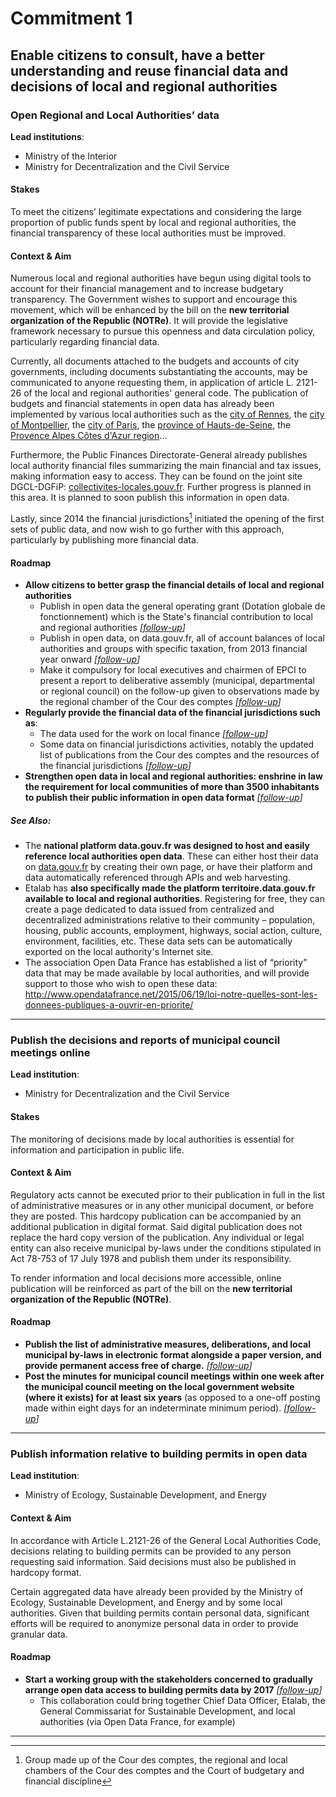 # Commitment 1

## Enable citizens to consult, have a better understanding and reuse financial data and decisions of local and regional authorities

### Open Regional and Local Authorities’ data

**Lead institutions**:
- Ministry of the Interior
- Ministry for Decentralization and the Civil Service

#### Stakes

To meet the citizens’ legitimate expectations and considering the large proportion of public funds spent by local and regional authorities, the financial transparency of these local authorities must be improved.

#### Context & Aim

Numerous local and regional authorities have begun using digital tools to account for their financial management and to increase budgetary transparency. The Government wishes to support and encourage this movement, which will be enhanced by the bill on the **new territorial organization of the Republic (NOTRe)**. It will provide the legislative framework necessary to pursue this openness and data circulation policy, particularly regarding financial data.  

Currently, all documents attached to the budgets and accounts of city governments, including documents substantiating the accounts, may be communicated to anyone requesting them, in application of article L. 2121-26 of the local and regional authorities' general code. The publication of budgets and financial statements in open data has already been implemented by various local authorities such as the [city of Rennes](http://www.data.rennes-metropole.fr/), the [city of Montpellier](http://montpellier.territoirenumerique.org/), the [city of Paris]((http://opendata.paris.fr/)), the [province of Hauts-de-Seine](http://opendata.hauts-de-seine.net/), the [Provence Alpes Côtes d'Azur region](http://opendata.regionpaca.fr/)…

Furthermore, the Public Finances Directorate-General already publishes local authority financial files summarizing the main financial and tax issues, making information easy to access. They can be found on the joint site DGCL-DGFiP: [collectivites-locales.gouv.fr](http://www.collectivites-locales.gouv.fr/). Further progress is planned in this area. It is planned to soon publish this information in open data.

Lastly, since 2014 the financial jurisdictions[^1] initiated the opening of the first sets of public data, and now wish to go further with this approach, particularly by publishing more financial data.

#### Roadmap

- **Allow citizens to better grasp the financial details of local and regional authorities**
    - Publish in open data the general operating grant (Dotation globale de fonctionnement) which is the State's financial contribution to local and regional authorities
    _[[follow-up](https://git.framasoft.org/etalab/suivi/issues/111)]_
    - Publish in open data, on data.gouv.fr, all of account balances of local authorities and groups with specific taxation, from 2013 financial year onward
    _[[follow-up](https://git.framasoft.org/etalab/suivi/issues/112)]_
    - Make it compulsory for local executives and chairmen of EPCI  to present a report to deliberative assembly (municipal, departmental or regional council) on the follow-up given to observations made by the regional chamber of the Cour des comptes
    _[[follow-up](https://git.framasoft.org/etalab/suivi/issues/113)]_
- **Regularly provide the financial data of the financial jurisdictions such as**:
    - The data used for the work on local finance
    _[[follow-up](https://git.framasoft.org/etalab/suivi/issues/114)]_
    - Some data on financial jurisdictions activities, notably the updated list of publications from the Cour des comptes and the resources of the financial jurisdictions
    _[[follow-up](https://git.framasoft.org/etalab/suivi/issues/115)]_
- **Strengthen open data in local and regional authorities: enshrine in law the requirement for local communities of more than 3500 inhabitants to publish their public information in open data format**
_[[follow-up](https://git.framasoft.org/etalab/suivi/issues/116)]_

##### See Also:

- The **national platform data.gouv.fr was designed to host and easily reference local authorities open data**. These can either host their data on [data.gouv.fr](http://www.data.gouv.fr/) by creating their own page, or have their platform and data automatically referenced through APIs and web harvesting.
- Etalab has **also specifically made the platform territoire.data.gouv.fr available to local and regional authorities**. Registering for free, they can create a page dedicated to data issued from centralized and decentralized administrations relative to their community – population, housing, public accounts, employment, highways, social action, culture, environment, facilities, etc. These data sets can be automatically exported on the local authority's Internet site.
- The association Open Data France has established a list of “priority” data that may be made available by local authorities, and will provide support to those who wish to open these data: http://www.opendatafrance.net/2015/06/19/loi-notre-quelles-sont-les-donnees-publiques-a-ouvrir-en-priorite/

----

### Publish the decisions and reports of municipal council meetings online

**Lead institution**:
- Ministry for Decentralization and the Civil Service

#### Stakes

The monitoring of decisions made by local authorities is essential for information and participation in public life.

#### Context & Aim

Regulatory acts cannot be executed prior to their publication in full in the list of administrative measures or in any other municipal document, or before they are posted. This hardcopy publication can be accompanied by an additional publication in digital format. Said digital publication does not replace the hard copy version of the publication. Any individual or legal entity can also receive municipal by-laws under the conditions stipulated in Act 78-753 of 17 July 1978 and publish them under its responsibility.

To render information and local decisions more accessible, online publication will be reinforced as part of the bill on the **new territorial organization of the Republic (NOTRe)**.

#### Roadmap

- **Publish the list of administrative measures, deliberations, and local municipal by-laws in electronic format alongside a paper version, and provide permanent access free of charge.**
_[[follow-up](https://git.framasoft.org/etalab/suivi/issues/117)]_
- **Post the minutes for municipal council meetings within one week after the municipal council meeting on the local government website (where it exists) for at least six years** (as opposed to a one-off posting made within eight days for an indeterminate minimum period).
_[[follow-up](https://git.framasoft.org/etalab/suivi/issues/118)]_

----

### Publish information relative to building permits in open data

**Lead institution**:
- Ministry of Ecology, Sustainable Development, and Energy

#### Context & Aim

In accordance with Article L.2121-26 of the General Local Authorities Code, decisions relating to building permits can be provided to any person requesting said information. Said decisions must also be published in hardcopy format.

Certain aggregated data have already been provided by the Ministry of Ecology, Sustainable Development, and Energy and by some local authorities. Given that building permits contain personal data, significant efforts will be required to anonymize personal data in order to provide granular data.

#### Roadmap

- **Start a working group with the stakeholders concerned to gradually arrange open data access to building permits data by 2017**
_[[follow-up](https://git.framasoft.org/etalab/suivi/issues/119)]_  
    - This collaboration could bring together Chief Data Officer, Etalab, the General Commissariat for Sustainable Development, and local authorities (via Open Data France, for example)

----

[^1]: Group made up of the Cour des comptes, the regional and local chambers of the Cour des comptes and the Court of budgetary and financial discipline
